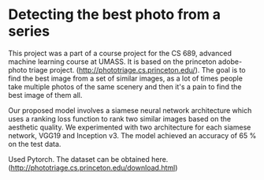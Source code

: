 # Detecting the best photo from a series

This project was a part of a course project for the CS 689, advanced machine learning course at UMASS. It is based on the princeton adobe-photo triage project. (http://phototriage.cs.princeton.edu/). 
The goal is to find the best image from a set of similar images, as a lot of times people take multiple photos of the same scenery and then it's a pain to find the best image of them all. 

Our proposed model involves a siamese neural network architecture which uses a ranking loss function to rank two similar images based on the aesthetic quality. We experimented with two architecture for each siamese network, VGG19 and Inception v3. The model achieved an accuracy of 65 % on the test data. 

Used Pytorch.
The dataset can be obtained here. (http://phototriage.cs.princeton.edu/download.html)
